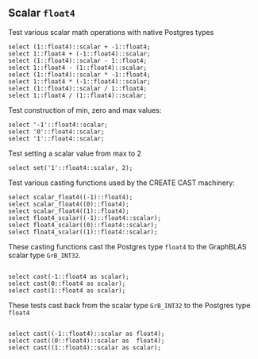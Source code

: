 
## Scalar `float4`

Test various scalar math operations with native Postgres types
```
select (1::float4)::scalar + -1::float4;
select 1::float4 + (-1::float4)::scalar;
select (1::float4)::scalar - 1::float4;
select 1::float4 - (1::float4)::scalar;
select (1::float4)::scalar * -1::float4;
select 1::float4 * (-1::float4)::scalar;
select (1::float4)::scalar / 1::float4;
select 1::float4 / (1::float4)::scalar;

```
Test construction of min, zero and max values:
```
select '-1'::float4::scalar;
select '0'::float4::scalar;
select '1'::float4::scalar;

```
Test setting a scalar value from max to 2
```
select set('1'::float4::scalar, 2);

```
Test various casting functions used by the CREATE CAST machinery:
```
select scalar_float4((-1)::float4);
select scalar_float4((0)::float4);
select scalar_float4((1)::float4);
select float4_scalar((-1)::float4::scalar);
select float4_scalar((0)::float4::scalar);
select float4_scalar((1)::float4::scalar);

```
These casting functions cast the Postgres type `float4` to the
GraphBLAS scalar type `GrB_INT32`.
```

select cast(-1::float4 as scalar);
select cast(0::float4 as scalar);
select cast(1::float4 as scalar);

```
These tests cast back from the scalar type `GrB_INT32` to the
Postgres type `float4`
```

select cast((-1::float4)::scalar as float4);
select cast((0::float4)::scalar as  float4);
select cast((1::float4)::scalar as scalar);
```